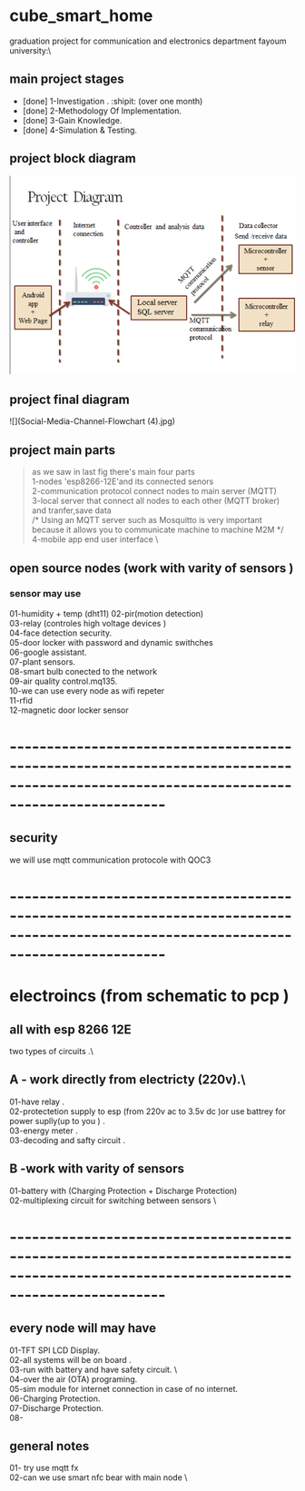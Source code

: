 # cube_smart_home
graduation project for communication and electronics department fayoum university:\
## main project stages 
- [done] 1-Investigation . :shipit:  (over one month) 
- [done] 2-Methodology Of Implementation.
- [done] 3-Gain Knowledge.
- [done] 4-Simulation & Testing.

## project block diagram 
![](Screenshot.png)
## project final diagram 
![](Social-Media-Channel-Flowchart (4).jpg)

## project main parts 
> as we saw in last fig there's main four parts \
1-nodes 'esp8266-12E'and its connected senors \
2-communication protocol connect nodes to main server (MQTT)\
3-local server that connect all nodes to each other (MQTT broker) and tranfer,save data \
/*
Using an MQTT server such as Mosquitto is very important because it allows
you to communicate machine to machine M2M
*/ \
4-mobile app end user interface  \

## open source nodes (work with varity of sensors )
### sensor may use  
01-humidity + temp (dht11)
02-pir(motion detection)\
03-relay (controles high voltage devices )\
04-face detection security.\
05-door locker with password and dynamic swithches\
06-google assistant.\
07-plant sensors.\
08-smart bulb conected to the network\
09-air quality control.mq135.\
10-we can use every node as wifi repeter\
11-rfid \
12-magnetic door locker sensor  
# ---------------------------------------------------------------------------------------------------------------------------------------
## security
we will use mqtt communication protocole with QOC3
# ---------------------------------------------------------------------------------------------------------------------------------------

# electroincs (from schematic to pcp )
## all with esp 8266 12E
two types of circuits .\
## A - work directly from electricty (220v).\
01-have relay .\
02-protectetion supply to esp (from 220v ac to 3.5v dc )or use battrey for power suplly(up to you ) .\
03-energy meter .\
03-decoding and safty circuit .
## B -work with varity of sensors 
01-battery with (Charging Protection + Discharge Protection) \
02-multiplexing circuit for switching between sensors  \
# ---------------------------------------------------------------------------------------------------------------------------------------

## every node will may have 
01-TFT SPI LCD Display. \
02-all systems will be on board .\
03-run with battery and have safety circuit. \  
04-over the air (OTA) programing.\
05-sim module for internet connection in case of no internet.\
06-Charging Protection.\
07-Discharge Protection.\
08-
## general notes 
01- try use mqtt fx \
02-can we use smart nfc bear with main node \
